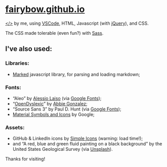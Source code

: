 # [fairybow.github.io](https://fairybow.github.io)

[&lt;/&gt;](https://github.com/fairybow/fairybow.github.io) by me, using [VSCode](https://code.visualstudio.com/), HTML, Javascript (with [jQuery](https://jquery.com/)), and CSS.

The CSS made tolerable (even fun?) with [Sass](https://sass-lang.com/).

## I've also used:

### Libraries:
- [Marked](https://marked.js.org/) javascript library, for parsing and loading markdown;

### Fonts:
- &ldquo;Aleo&rdquo; by [Alessio Laiso](https://alessiolaiso.com/) (via [Google Fonts](https://fonts.google.com/));
- &ldquo;[OpenDyslexic](https://opendyslexic.org/)&rdquo; by [Abbie Gonzalez](https://www.patreon.com/opendyslexic);
- &ldquo;Source Sans 3&rdquo; by Paul D. Hunt (via [Google Fonts](https://fonts.google.com/));
- [Material Symbols and Icons](https://fonts.google.com/icons) by Google;

### Assets:
- GitHub & LinkedIn icons by [Simple Icons](https://simpleicons.org/) (warning: load time!);
- and &ldquo;A red, blue and green fluid painting on a black background&rdquo; by the United States Geological Survey (via [Unsplash](https://unsplash.com/photos/a-red-blue-and-green-fluid-painting-on-a-black-background-hoS3dzgpHzw)).

Thanks for visiting!
